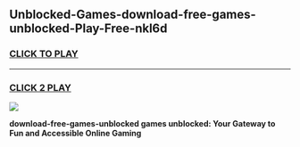 
## Unblocked-Games-download-free-games-unblocked-Play-Free-nkl6d
<h3>
<a href="https://premium76.site?title=download-free-games-unblocked&ref=23A">CLICK TO PLAY</a></h3>
<hr>

<h3>
<a href="https://premium76.site?title=download-free-games-unblocked&ref=23A">CLICK 2 PLAY</a>
  
</h3>

<a href="https://premium76.site?title=download-free-games-unblocked&ref=23A"><img src="https://clearcache.store/games.png"></a>


**download-free-games-unblocked games unblocked: Your Gateway to Fun and Accessible Online Gaming**
